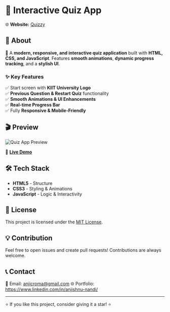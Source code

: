 # 🎯 Interactive Quiz App


🌐 **Website:** [Quizzy](https://cromaguy.github.io/Quizzy/)


## 📌 About
🚀 A **modern, responsive, and interactive quiz application** built with **HTML, CSS, and JavaScript**. Features **smooth animations**, **dynamic progress tracking**, and a **stylish UI**.


### ✨ **Key Features**
✅ Start screen with **KIIT University Logo**  
✅ **Previous Question & Restart Quiz** functionality  
✅ **Smooth Animations & UI Enhancements**  
✅ **Real-time Progress Bar**  
✅ Fully **Responsive & Mobile-Friendly**  


## 🎬 **Preview**
![Quiz App Preview](https://your-image-or-gif-link-here.gif)

🔗 **[Live Demo](https://your-live-demo-link-here.com/)**


## 🛠️ **Tech Stack**
- **HTML5** - Structure  
- **CSS3** - Styling & Animations  
- **JavaScript** - Logic & Interactivity  


## 📜 License

This project is licensed under the [MIT License](LICENSE).


## 💡 Contribution

Feel free to open issues and create pull requests! Contributions are always welcome.


## 📞 Contact

📧 Email: anjicroma@gmail.com 
🌐 Portfolio: https://www.linkedin.com/in/anjishnu-nandi/

---

⭐ If you like this project, consider giving it a star! ⭐

